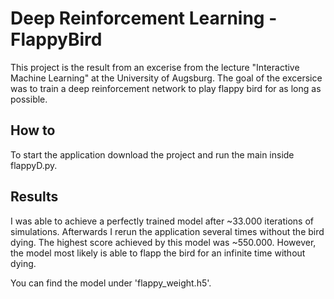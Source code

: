 # Deep Reinforcement Learning - FlappyBird

This project is the result from an excerise from the lecture "Interactive Machine Learning" at the University of Augsburg. The goal of the excersice was to train a deep reinforcement network to play flappy bird for as long as possible.

## How to
To start the application download the project and run the main inside flappyD.py.

## Results

I was able to achieve a perfectly trained model after ~33.000 iterations of simulations. Afterwards I rerun the application several times without the bird dying. The highest score achieved by this model was ~550.000. However, the model most likely is able to flapp the bird for an infinite time without dying.

You can find the model under 'flappy_weight.h5'.
